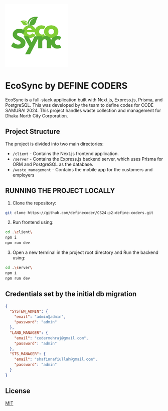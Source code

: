 <img src="https://github.com/definecoder/test-devops-hack/blob/main/EcoSync.png?raw=true"  width="200" height="200">

# **EcoSync** by DEFINE CODERS

EcoSync is a full-stack application built with Next.js, Express.js, Prisma, and PostgreSQL. This was developed by the team to define codes for CODE SAMURAI 2024. This project handles waste collection and management for Dhaka North City Corporation. 

## Project Structure

The project is divided into two main directories:

- `/client` - Contains the Next.js frontend application.
- `/server` - Contains the Express.js backend server, which uses Prisma for ORM and PostgreSQL as the database.
- `/waste_management` - Contains the mobile app for the customers and employers

## RUNNING THE PROJECT LOCALLY

1. Clone the repository:

```bash
git clone https://github.com/definecoder/CS24-p2-define-coders.git
```
2. Run frontend using:
```bash
cd .\client\
npm i
npm run dev
```
3. Open a new terminal in the project root directory and Run the backend using:
```bash
cd .\server\
npm i
npm run dev
```

## Credentials set by the initial db migration

```json
{
  "SYSTEM_ADMIN": {
    "email": "admin@admin",
    "password": "admin"
  },
  "LAND_MANAGER": {
    "email": "codermehraj@gmail.com",
    "password": "admin"
  },
  "STS_MANAGER": {
    "email": "shafinnafiullah@gmail.com",
    "password": "admin"
  }
}
```

## License

[MIT](https://choosealicense.com/licenses/mit/)
